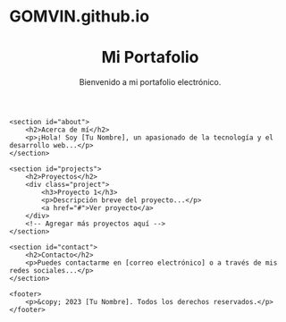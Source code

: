 # GOMVIN.github.io

<!DOCTYPE html>
<html lang="en">
<head>
    <meta charset="UTF-8">
    <meta name="viewport" content="width=device-width, initial-scale=1.0">
    <link rel="stylesheet" href="styles.css">
    <title>Mi Portafolio</title>
</head>
<body>
    <header>
        <h1>Mi Portafolio</h1>
        <p>Bienvenido a mi portafolio electrónico.</p>
    </header>
    
    <section id="about">
        <h2>Acerca de mí</h2>
        <p>¡Hola! Soy [Tu Nombre], un apasionado de la tecnología y el desarrollo web...</p>
    </section>

    <section id="projects">
        <h2>Proyectos</h2>
        <div class="project">
            <h3>Proyecto 1</h3>
            <p>Descripción breve del proyecto...</p>
            <a href="#">Ver proyecto</a>
        </div>
        <!-- Agregar más proyectos aquí -->
    </section>

    <section id="contact">
        <h2>Contacto</h2>
        <p>Puedes contactarme en [correo electrónico] o a través de mis redes sociales...</p>
    </section>

    <footer>
        <p>&copy; 2023 [Tu Nombre]. Todos los derechos reservados.</p>
    </footer>
</body>
</html>
